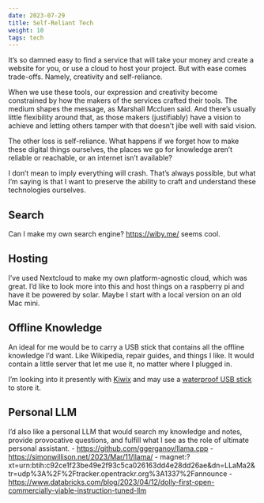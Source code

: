 ```yaml
---
date: 2023-07-29
title: Self-Reliant Tech
weight: 10
tags: tech
---
```


It’s so damned easy to find a service that will take your money and create a website for you, or use a cloud to host your project. But with ease comes trade-offs. Namely, creativity and self-reliance.

When we use these tools, our expression and creativity become constrained by how the makers of the services crafted their tools. The medium shapes the message, as Marshall Mccluen said. And there’s usually little flexibility around that, as those makers (justifiably) have a vision to achieve and letting others tamper with that doesn’t jibe well with said vision. 

The other loss is self-reliance. What happens if we forget how to make these digital things ourselves, the places we go for knowledge aren’t reliable or reachable, or an internet isn’t available?

I don’t mean to imply everything will crash. That’s always possible, but what I’m saying is that I want to preserve the ability to craft and understand these technologies ourselves.

## Search
Can I make my own search engine?  https://wiby.me/ seems cool. 

## Hosting
I’ve used Nextcloud to make my own platform-agnostic cloud, which was great. I’d like to look more into this and host things on a raspberry pi and have it be powered by solar. Maybe I start with a local version on an old Mac mini. 

## Offline Knowledge
An ideal for me would be to carry a USB stick that contains all the offline knowledge I’d want. Like Wikipedia, repair guides, and things I like. It would contain a little server that let me use it, no matter where I plugged in. 

I’m looking into it presently with [Kiwix](kiwix.org) and may use a [waterproof USB stick](https://www.gorilladriveusb.com) to store it. 

## Personal LLM

I’d also like a personal LLM that would search my knowledge and notes, provide provocative questions, and fulfill what I see as the role of ultimate personal assistant. 
	- https://github.com/ggerganov/llama.cpp
	- https://simonwillison.net/2023/Mar/11/llama/
	- magnet:?xt=urn:btih:c92ce1f23be49e2f93c5ca026163dd4e28dd26ae&dn=LLaMa2&tr=udp%3A%2F%2Ftracker.opentrackr.org%3A1337%2Fannounce
	- https://www.databricks.com/blog/2023/04/12/dolly-first-open-commercially-viable-instruction-tuned-llm
